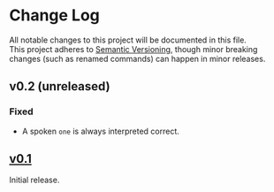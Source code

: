 # Change Log

All notable changes to this project will be documented in this file.  
This project adheres to [Semantic Versioning](http://semver.org/), though minor
breaking changes (such as renamed commands) can happen in minor releases.

<!--
tags:
`Added` for new features.
`Changed` for changes in existing functionality.
`Major Changes` for changes in existing functionality which break backward compatibility.
`Deprecated` for once-stable features removed in upcoming releases.
`Removed` for deprecated features removed in this release.
`Fixed` for any bug fixes.
`Security` to invite users to upgrade in case of vulnerabilities.
-->

## v0.2 (unreleased)
### Fixed
* A spoken `one` is always interpreted correct.

## [v0.1](https://github.com/merspieler/flight-gear-copilot/releases/tag/v0.1)
Initial release.
